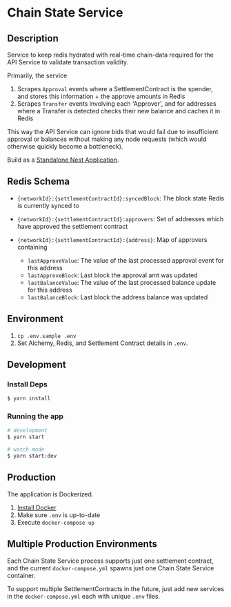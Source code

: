 # Chain State Service

## Description

Service to keep redis hydrated with real-time chain-data required for the API Service to validate transaction validity.

Primarily, the service
1. Scrapes `Approval` events where a SettlementContract is the spender, and stores this information + the approve amounts in Redis
2. Scrapes `Transfer` events involving each 'Approver', and for addresses where a Transfer is detected checks their new balance and caches it in Redis

This way the API Service can ignore bids that would fail due to insufficient approval or balances without making any node requests (which would otherwise quickly become a bottleneck).

Build as a [Standalone Nest Application](https://docs.nestjs.com/standalone-applications).

## Redis Schema

- `{networkId}:{settlementContractId}:syncedBlock`: The block state Redis is currently synced to

- `{networkId}:{settlementContractId}:approvers`: Set of addresses which have approved the settlement contract

- `{networkId}:{settlementContractId}:{address}`: Map of approvers containing
  - `lastApproveValue`: The value of the last processed approval event for this address
  - `lastApproveBlock`: Last block the approval amt was updated
  - `lastBalanceValue`: The value of the last processed balance update for this address
  - `lastBalanceBlock`: Last block the address balance was updated

## Environment

1. `cp .env.sample .env`
2. Set Alchemy, Redis, and Settlement Contract details in `.env`.

## Development

### Install Deps

```bash
$ yarn install
```

### Running the app

```bash
# development
$ yarn start

# watch mode
$ yarn start:dev
```

## Production

The application is Dockerized.

1. [Install Docker](https://docs.docker.com/get-docker/)
2. Make sure `.env` is up-to-date
3. Execute `docker-compose up`

## Multiple Production Environments

Each Chain State Service process supports just one settlement contract, and the current `docker-compose.yml` spawns just one Chain State Service container.

To support multiple SettlementContracts in the future, just add new services in the `docker-compose.yml` each with unique `.env` files.
